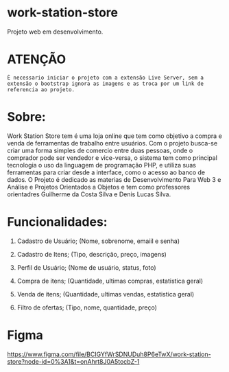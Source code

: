 # work-station-store
Projeto web em desenvolvimento.

# ATENÇÃO
    É necessario iniciar o projeto com a extensão Live Server, sem a extensão o bootstrap ignora as imagens e as troca por um link de referencia ao projeto.

# Sobre:
Work Station Store tem é uma loja online que tem como objetivo a compra e venda de ferramentas de trabalho entre usuários. Com o projeto busca-se criar uma forma simples de comercio entre duas pessoas, onde o comprador pode ser vendedor e vice-versa, o sistema tem como principal tecnologia o uso da linguagem de programação PHP, e utiliza suas ferramentas para criar desde a interface, como o acesso ao banco de dados. O Projeto é dedicado as materias de Desenvolvimento Para Web 3 e Análise e Projetos Orientados a Objetos e tem como professores orientadres Guilherme da Costa Silva e Denis Lucas Silva.

# Funcionalidades:
01. Cadastro de Usuário;
    (Nome, sobrenome, emaiil e senha)

02. Cadastro de Itens;
    (Tipo, descrição, preço, imagens)

03. Perfil de Usuário;
    (Nome de usuário, status, foto)

04. Compra de itens;
    (Quantidade, ultimas compras, estatistica geral)

05. Venda de itens;
    (Quantidade, ultimas vendas, estatistica geral)

06. Filtro de ofertas;
    (Tipo, nome, quantidade, preço)

# Figma
https://www.figma.com/file/BCIGYfWrSDNUDuh8P6eTwX/work-station-store?node-id=0%3A1&t=onAhrt8J0A5tocbZ-1
